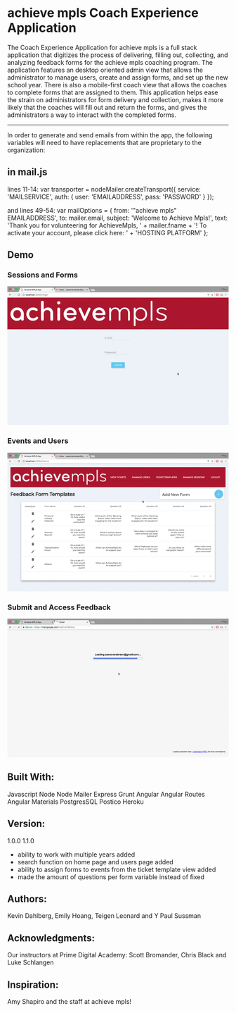 
# achieve mpls Coach Experience Application

The Coach Experience Application for achieve mpls is a full stack application that digitizes the process of delivering, filling out, collecting, and analyzing feedback forms for the achieve mpls coaching program.  The application features an desktop oriented admin view that allows the administrator to manage users, create and assign forms, and set up the new school year.  There is also a mobile-first coach view that allows the coaches to complete forms that are assigned to them.  This application helps ease the strain on administrators for form delivery and collection, makes it more likely that the coaches will fill out and return the forms, and gives the administrators a way to interact with the completed forms.

---

In order to generate and send emails from within the app, the following variables will need to have replacements that are proprietary to the organization:

## in mail.js
lines 11-14:
var transporter = nodeMailer.createTransport({
    service: 'MAILSERVICE',
    auth: {
        user: 'EMAILADDRESS',
        pass: 'PASSWORD'
    }
});

and
lines 49-54:
var mailOptions = {
   from: '"achieve mpls" EMAILADDRESS',
   to: mailer.email,
   subject: 'Welcome to Achieve Mpls!',
   text: 'Thank you for volunteering for AchieveMpls, ' + mailer.fname + '! To activate your account, please click here: ' + 'HOSTING PLATFORM'
};


## Demo
### Sessions and Forms
<p align="center">
  <img src="walkthrough/part1.gif" alt="first walkthrough gif"/>
</p>

### Events and Users
<p align="center">
  <img src="walkthrough/part2.gif" alt="second walkthrough gif"/>
</p>

### Submit and Access Feedback
<p align="center">
  <img src="walkthrough/part3.gif" alt="third walkthrough gif"/>
</p>

## Built With:
Javascript
Node
Node Mailer
Express
Grunt
Angular
Angular Routes
Angular Materials
PostgresSQL
Postico
Heroku


## Version:
1.0.0
1.1.0
  * ability to work with multiple years added
  * search function on home page and users page added
  * ability to assign forms to events from the ticket template view added
  * made the amount of questions per form variable instead of fixed

## Authors:
Kevin Dahlberg, Emily Hoang, Teigen Leonard and Y Paul Sussman


## Acknowledgments:
Our instructors at Prime Digital Academy: Scott Bromander, Chris Black and Luke Schlangen

## Inspiration:
Amy Shapiro and the staff at achieve mpls!
